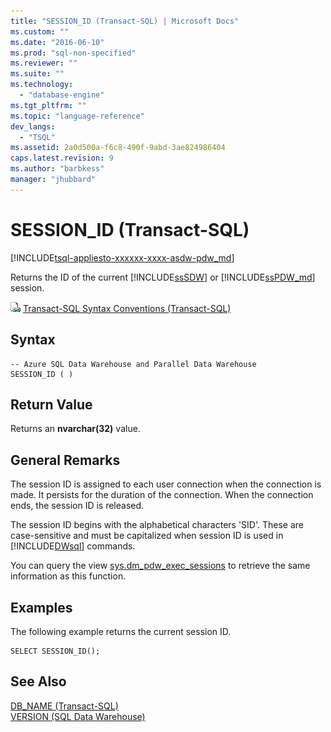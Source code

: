 ```yaml
---
title: "SESSION_ID (Transact-SQL) | Microsoft Docs"
ms.custom: ""
ms.date: "2016-06-10"
ms.prod: "sql-non-specified"
ms.reviewer: ""
ms.suite: ""
ms.technology: 
  - "database-engine"
ms.tgt_pltfrm: ""
ms.topic: "language-reference"
dev_langs: 
  - "TSQL"
ms.assetid: 2a0d500a-f6c8-490f-9abd-3ae824986404
caps.latest.revision: 9
ms.author: "barbkess"
manager: "jhubbard"
---
```

# SESSION_ID (Transact-SQL)
[!INCLUDE[tsql-appliesto-xxxxxx-xxxx-asdw-pdw_md](../../relational-databases/system-catalog-views/includes/tsql-appliesto-xxxxxx-xxxx-asdw-pdw-md.md)]

  Returns the ID of the current [!INCLUDE[ssSDW](../../database-engine/configure/windows/includes/sssdw-md.md)] or [!INCLUDE[ssPDW_md](../../database-engine/configure/windows/includes/sspdw-md.md)] session.  
  
 ![Topic link icon](../../database-engine/configure/windows/media/topic-link.gif "Topic link icon") [Transact-SQL Syntax Conventions &#40;Transact-SQL&#41;](../Topic/Transact-SQL%20Syntax%20Conventions%20\(Transact-SQL\).md)  
  
## Syntax  
  
```  
-- Azure SQL Data Warehouse and Parallel Data Warehouse  
SESSION_ID ( )  
```  
  
## Return Value  
 Returns an **nvarchar(32)** value.  
  
## General Remarks  
 The session ID is assigned to each user connection when the connection is made. It persists for the duration of the connection. When the connection ends, the session ID is released.  
  
 The session ID begins with the alphabetical characters 'SID'. These are case-sensitive and must be capitalized when session ID is used in [!INCLUDE[DWsql](../../reporting-services/report-data/includes/dwsql-md.md)] commands.  
  
 You can query the view [sys.dm_pdw_exec_sessions](http://msdn.microsoft.com/en-us/5b656c55-427f-4306-8bd9-9d7987c203d9) to retrieve the same information as this function.  
  
## Examples  
 The following example returns the current session ID.  
  
```  
SELECT SESSION_ID();  
```  
  
## See Also  
 [DB_NAME &#40;Transact-SQL&#41;](../../t-sql/functions/db-name-transact-sql.md)   
 [VERSION &#40;SQL Data Warehouse&#41;](@@VERSION%20\(Transact-SQL\).md)
  
  
